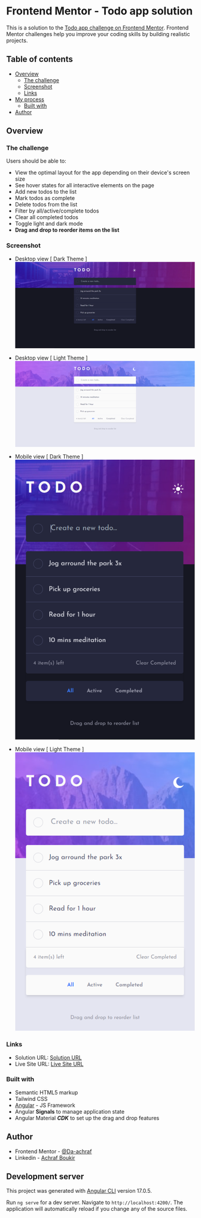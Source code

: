 # Frontend Mentor - Todo app solution

This is a solution to the [Todo app challenge on Frontend Mentor](https://www.frontendmentor.io/challenges/todo-app-Su1_KokOW). Frontend Mentor challenges help you improve your coding skills by building realistic projects.

## Table of contents

- [Overview](#overview)
  - [The challenge](#the-challenge)
  - [Screenshot](#screenshot)
  - [Links](#links)
- [My process](#my-process)
  - [Built with](#built-with)
- [Author](#author)

## Overview

### The challenge

Users should be able to:

- View the optimal layout for the app depending on their device's screen size
- See hover states for all interactive elements on the page
- Add new todos to the list
- Mark todos as complete
- Delete todos from the list
- Filter by all/active/complete todos
- Clear all completed todos
- Toggle light and dark mode
- **Drag and drop to reorder items on the list**


### Screenshot
- Desktop view [ Dark Theme ]
  ![](./screens/desktop-dark.png)

- Desktop view [ Light Theme ]
  ![](./screens/desktop-light.png)

- Mobile view [ Dark Theme ]
  ![](./screens/mobile-dark.png)

- Mobile view [ Light Theme ]
  ![](./screens/mobile-light.png)

### Links

- Solution URL: [Solution URL](https://your-solution-url.com)
- Live Site URL: [Live Site URL](https://pricing-component-with-toggle-solution-9kn6wq4zt.vercel.app/)


### Built with

- Semantic HTML5 markup
- Tailwind CSS
- [Angular](https://angular.dev/) - JS Framework
- Angular **Signals** to manage application state
- Angular Material ***CDK*** to set up the drag and drop features

## Author

- Frontend Mentor - [@Da-achraf](https://www.frontendmentor.io/profile/Da-achraf)
- Linkedin - [Achraf Boukir](https://www.linkedin.com/in/achraf-boukir-b628a4189)



## Development server
This project was generated with [Angular CLI](https://github.com/angular/angular-cli) version 17.0.5.

Run `ng serve` for a dev server. Navigate to `http://localhost:4200/`. The application will automatically reload if you change any of the source files.
